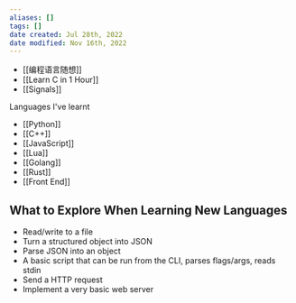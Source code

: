```yaml
---
aliases: []
tags: []
date created: Jul 28th, 2022
date modified: Nov 16th, 2022
---
```

- [[编程语言随想]]  
- [[Learn C in 1 Hour]]  
- [[Signals]]

Languages I've learnt  
- [[Python]]  
- [[C++]]  
- [[JavaScript]]  
- [[Lua]]  
- [[Golang]]  
- [[Rust]]  
- [[Front End]]

## What to Explore When Learning New Languages
- Read/write to a file
- Turn a structured object into JSON
- Parse JSON into an object
- A basic script that can be run from the CLI, parses flags/args, reads stdin
- Send a HTTP request
- Implement a very basic web server